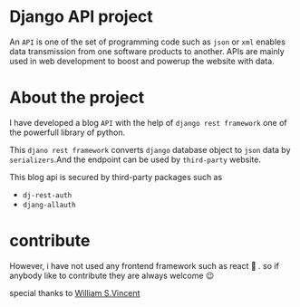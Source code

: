# Django API project
An `API` is one of the set of programming code such as `json` or `xml` enables data transmission from one software products to another. APIs are mainly used in web development to boost and  powerup the website with data.

# About the project
    
I have developed a blog `API` with the help of `django rest framework` one of the powerfull library of python.

This `djano rest framework` converts `django` database object to `json` data by `serializers`.And the endpoint can be used by `third-party` website.

This blog api is secured by third-party packages such as
* `dj-rest-auth`
* `djang-allauth`

# contribute

However, i have not used any frontend framework such as react :rocket: . so if anybody like to contribute they are always welcome :wink:

special thanks to [William S.Vincent](https://github.com/wsvincent)

